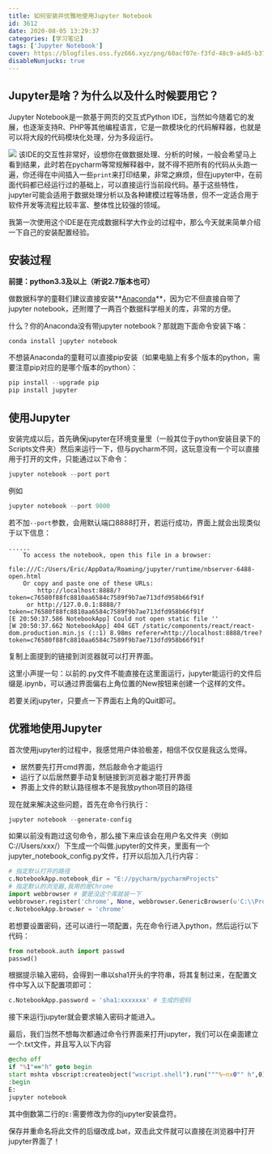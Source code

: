 ```yaml
---
title: 如何安装并优雅地使用Jupyter Notebook
id: 3612
date: 2020-08-05 13:29:37
categories: [学习笔记]
tags: ['Jupyter Notebook']
cover: https://blogfiles.oss.fyz666.xyz/png/60acf07e-f3fd-48c9-a4d5-b374938660d3.png
disableNunjucks: true
---
```


## Jupyter是啥？为什么以及什么时候要用它？

Jupyter Notebook是一款基于网页的交互式Python IDE，当然如今随着它的发展，也逐渐支持R、PHP等其他编程语言，它是一款模块化的代码解释器，也就是可以将大段的代码模块化处理，分为多段运行。

![](https://blogfiles.oss.fyz666.xyz/png/60acf07e-f3fd-48c9-a4d5-b374938660d3.png)
该IDE的交互性非常好，设想你在做数据处理、分析的时候，一般会希望马上看到结果，此时若在pycharm等常规解释器中，就不得不把所有的代码从头跑一遍，你还得在中间插入一些`print`来打印结果，非常之麻烦，但在jupyter中，在前面代码都已经运行过的基础上，可以直接运行当前段代码。基于这些特性，jupyter可能会适用于数据处理分析以及各种建模过程等场景，但不一定适合用于软件开发等流程比较丰富、整体性比较强的领域。


我第一次使用这个IDE是在完成数据科学大作业的过程中，那么今天就来简单介绍一下自己的安装配置经验。


## 安装过程


**前提：python3.3及以上（听说2.7版本也可）**


做数据科学的童鞋们建议直接安装**[Anaconda](https://www.anaconda.com/)**，因为它不但直接自带了jupyter notebook，还附赠了一两百个数据科学相关的库，非常的方便。


什么？你的Anaconda没有带jupyter notebook？那就跑下面命令安装下咯：

```powershell
conda install jupyter notebook
```

不想装Anaconda的童鞋可以直接pip安装（如果电脑上有多个版本的python，需要注意pip对应的是哪个版本的python）：

```powershell
pip install --upgrade pip
pip install jupyter
```

## 使用Jupyter


安装完成以后，首先确保jupyter在环境变量里（一般其位于python安装目录下的Scripts文件夹）然后来运行一下，但与pycharm不同，这玩意没有一个可以直接用于打开的文件，只能通过以下命令：

```powershell
jupyter notebook --port port
```

例如

```powershell
jupyter notebook --port 9000
```

若不加`--port`参数，会用默认端口8888打开，若运行成功，界面上就会出现类似于以下信息：

```raw
......
    To access the notebook, open this file in a browser:
        file:///C:/Users/Eric/AppData/Roaming/jupyter/runtime/nbserver-6488-open.html
    Or copy and paste one of these URLs:
        http://localhost:8888/?token=c76580f88fc8810aa6584c7589f9b7ae713dfd958b66f91f
     or http://127.0.0.1:8888/?token=c76580f88fc8810aa6584c7589f9b7ae713dfd958b66f91f
[E 20:50:37.586 NotebookApp] Could not open static file ''
[W 20:50:37.662 NotebookApp] 404 GET /static/components/react/react-dom.production.min.js (::1) 8.98ms referer=http://localhost:8888/tree?token=c76580f88fc8810aa6584c7589f9b7ae713dfd958b66f91f
```

复制上面提到的链接到浏览器就可以打开界面。


这里小声提一句：以前的.py文件不能直接在这里面运行，jupyter能运行的文件后缀是.ipynb，可以通过界面偏右上角位置的New按钮来创建一个这样的文件。


若要关闭jupyter，只要点一下界面右上角的Quit即可。


## 优雅地使用Jupyter


首次使用jupyter的过程中，我感觉用户体验极差，相信不仅仅是我这么觉得。


- 居然要先打开cmd界面，然后敲命令才能运行
- 运行了以后居然要手动复制链接到浏览器才能打开界面
- 界面上文件的默认路径根本不是我放python项目的路径

现在就来解决这些问题，首先在命令行执行：

```powershell
jupyter notebook --generate-config
```

如果以前没有跑过这句命令，那么接下来应该会在用户名文件夹（例如C://Users/xxx/）下生成一个叫做.jupyter的文件夹，里面有一个jupyter_notebook_config.py文件，打开以后加入几行内容：

```python
# 指定默认打开的路径
c.NotebookApp.notebook_dir = "E://pycharm/pycharmProjects"
# 指定默认的浏览器,我用的是Chrome
import webbrowser # 要是没这个库就装一下
webbrowser.register('chrome', None, webbrowser.GenericBrowser(u'C:\\Program Files (x86)\\Google\\Chrome\\Application\\chrome.exe'))
c.NotebookApp.browser = 'chrome'
```

若想要设置密码，还可以进行一项配置，先在命令行进入python，然后运行以下代码：



```python
from notebook.auth import passwd
passwd()
```

根据提示输入密码，会得到一串以sha1开头的字符串，将其复制过来，在配置文件中写入以下配置项即可：



```python
c.NotebookApp.password = 'sha1:xxxxxxx' # 生成的密码
```

接下来运行jupyter就会要求输入密码才能进入。


最后，我们当然不想每次都通过命令行界面来打开jupyter，我们可以在桌面建立一个.txt文件，并且写入以下内容



```bat
@echo off
if "%1"=="h" goto begin
start mshta vbscript:createobject("wscript.shell").run("""%~nx0"" h",0)(window.close)&&exit
:begin
E:
jupyter notebook
```

其中倒数第二行的`E:`需要修改为你的jupyter安装盘符。


保存并重命名将此文件的后缀改成.bat，双击此文件就可以直接在浏览器中打开jupyter界面了！
